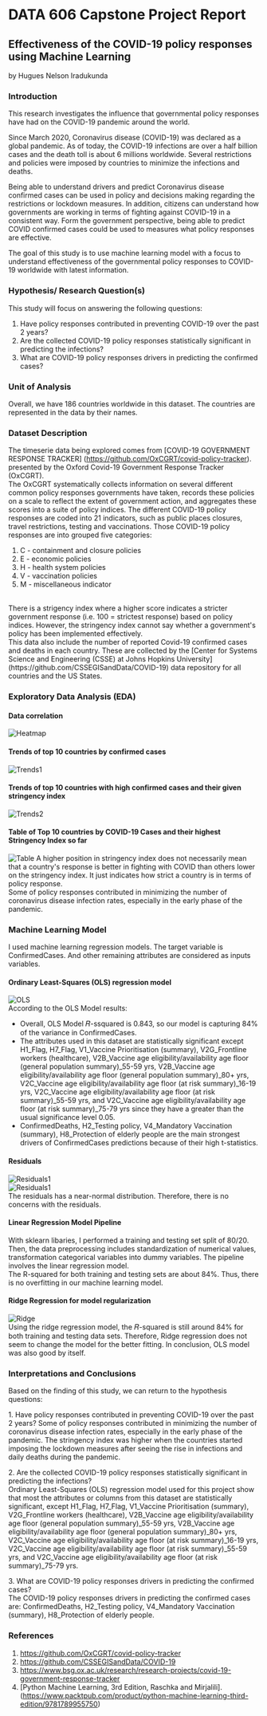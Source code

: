 # DATA 606 Capstone Project Report

## Effectiveness of the COVID-19 policy responses using Machine Learning

by Hugues Nelson Iradukunda

### Introduction

This research investigates the influence that governmental policy responses have had on the COVID-19 pandemic around the world.

Since March 2020, Coronavirus disease (COVID-19) was declared as a global pandemic.
As of today, the COVID-19 infections are over a half billion cases and the death toll is about 6 millions worldwide.
Several restrictions and policies were imposed by countries to minimize the infections and deaths.

Being able to understand drivers and predict Coronavirus disease confirmed cases can be used in policy and decisions making regarding the restrictions or lockdown measures. 
In addition, citizens can understand how governments are working in terms of fighting against COVID-19 in a consistent way. 
Form the government perspective, being able to predict COVID confirmed cases could be used to measures what policy responses are effective.

The goal of this study is to use machine learning model with a focus to understand effectiveness of the governmental policy responses to COVID-19 worldwide with latest information.

### Hypothesis/ Research Question(s)

This study will focus on answering the following questions:

1. Have policy responses contributed in preventing COVID-19 over the past 2 years?
2. Are the collected COVID-19 policy responses statistically significant in predicting the infections?
3. What are COVID-19 policy responses drivers in predicting the confirmed cases?


### Unit of Analysis

Overall, we have 186 countries worldwide in this dataset.
The countries are represented in the data by their names.


### Dataset Description

The timeserie data being explored comes from [COVID-19 GOVERNMENT RESPONSE TRACKER]
(https://github.com/OxCGRT/covid-policy-tracker).
presented by the Oxford Covid-19 Government Response Tracker (OxCGRT). 
<br>
The OxCGRT systematically collects information on several different common policy responses governments have taken, records these policies on a scale to reflect the extent of government action, and aggregates these scores into a suite of policy indices.
The different COVID-19 policy responses are coded into 21 indicators, such as public places closures, travel restrictions, testing and vaccinations.
Those COVID-19 policy responses are into grouped five categories:
1. C - containment and closure policies
2. E - economic policies
3. H - health system policies
4. V - vaccination policies
5. M - miscellaneous indicator
<br>
There is a strigency index where a higher score indicates a stricter government response (i.e. 100 = strictest response) based on policy indices. 
However, the stringency index cannot say whether a government's policy has been implemented effectively.
<br>
This data also include the number of reported Covid-19 confirmed cases and deaths in each country. 
These are collected by the [Center for Systems Science and Engineering (CSSE) at Johns Hopkins University](https://github.com/CSSEGISandData/COVID-19) data repository for all countries and the US States.

### Exploratory Data Analysis (EDA)

#### Data correlation 
![Heatmap](https://github.com/IradukundaHN/Hugues_DATA606/blob/main/Images/Heatmap.png?raw=true)

#### Trends of top 10 countries by confirmed cases
![Trends1](https://github.com/IradukundaHN/Hugues_DATA606/blob/main/Images/Top10ConfirmedCases.png?raw=true)
#### Trends of top 10 countries with high confirmed cases and their given stringency index
![Trends2](https://github.com/IradukundaHN/Hugues_DATA606/blob/main/Images/Top10StringencyIndex.png?raw=true)
<br>

#### Table of Top 10 countries by COVID-19 Cases and their highest Stringency Index so far
![Table](https://github.com/IradukundaHN/Hugues_DATA606/blob/main/Images/Top10ConfirmedCasesandStringencyIndex.png?raw=true)
A higher position in stringency index does not necessarily mean that a country's response is better in fighting with COVID than others lower on the stringency index. It just indicates how strict a country is in terms of policy response.
<br>
Some of policy responses contributed in minimizing the number of coronavirus disease infection rates, especially in the early phase of the pandemic.

### Machine Learning Model

I used machine learning regression models. The target variable is ConfirmedCases. And other remaining attributes are considered as inputs variables.

#### Ordinary Least-Squares (OLS) regression model
![OLS](https://github.com/IradukundaHN/Hugues_DATA606/blob/main/Images/OLS.png?raw=true)
<br>
According to the OLS Model results:

- Overall, OLS Model  𝑅-ssquared  is 0.843, so our model is capturing 84% of the variance in ConfirmedCases.
- The attributes used in this dataset are statistically significant except H1_Flag, H7_Flag, V1_Vaccine Prioritisation (summary), V2G_Frontline workers  (healthcare), V2B_Vaccine age eligibility/availability age floor (general population summary)_55-59 yrs, V2B_Vaccine age eligibility/availability age floor (general population summary)_80+ yrs, V2C_Vaccine age eligibility/availability age floor (at risk summary)_16-19 yrs, V2C_Vaccine age eligibility/availability age floor (at risk summary)_55-59 yrs, and V2C_Vaccine age eligibility/availability age floor (at risk summary)_75-79 yrs since they have a greater than the usual significance level 0.05.
- ConfirmedDeaths, H2_Testing policy, V4_Mandatory Vaccination (summary), H8_Protection of elderly people are the main strongest drivers of ConfirmedCases predictions because of their high t-statistics.

#### Residuals
![Residuals1](https://github.com/IradukundaHN/Hugues_DATA606/blob/main/Images/EvaluateResiduals.png?raw=true)
<br>
![Residuals1](https://github.com/IradukundaHN/Hugues_DATA606/blob/main/Images/ResidualDistribution.png?raw=true)
<br>
The residuals has a near-normal distribution. Therefore, there is no concerns with the residuals.

#### Linear Regression Model Pipeline
With sklearn libaries, I performed a training and testing set split of 80/20. Then, the data preprocessing includes standardization of numerical values, transformation categorical variables into dummy variables. The pipeline involves the linear regression model.
<br>
The R-squared for both training and testing sets are about 84%. Thus, there is no overfitting in our machine learning model.

#### Ridge Regression for model regularization
![Ridge](https://github.com/IradukundaHN/Hugues_DATA606/blob/main/Images/RidgeRegression.png?raw=true)
<br>
Using the ridge regression model, the  𝑅-squared  is still around 84% for both training and testing data sets. Therefore, Ridge regression does not seem to change the model for the better fitting. In conclusion, OLS model was also good by itself.

### Interpretations and Conclusions
Based on the finding of this study, we can return to the hypothesis questions:
<p>
1. Have policy responses contributed in preventing COVID-19 over the past 2 years?
Some of policy responses contributed in minimizing the number of coronavirus disease infection rates, especially in the early phase of the pandemic. The stringency index was higher when the countries started imposing the lockdown measures after seeing the rise in infections and daily deaths during the pandemic.
</p>
<p>
2. Are the collected COVID-19 policy responses statistically significant in predicting the infections?
<br>
Ordinary Least-Squares (OLS) regression model used for this project show that most the attributes or columns from this dataset are statistically significant, except  
H1_Flag, H7_Flag, V1_Vaccine Prioritisation (summary), V2G_Frontline workers  (healthcare), V2B_Vaccine age eligibility/availability age floor (general population summary)_55-59 yrs, V2B_Vaccine age eligibility/availability age floor (general population summary)_80+ yrs, V2C_Vaccine age eligibility/availability age floor (at risk summary)_16-19 yrs, V2C_Vaccine age eligibility/availability age floor (at risk summary)_55-59 yrs, and V2C_Vaccine age eligibility/availability age floor (at risk summary)_75-79 yrs.
</p>
<p>
3. What are COVID-19 policy responses drivers in predicting the confirmed cases?
<br>
The COVID-19 policy responses drivers in predicting the confirmed cases are: ConfirmedDeaths, H2_Testing policy, V4_Mandatory Vaccination (summary), H8_Protection of elderly people.
</p>

### References
1. https://github.com/OxCGRT/covid-policy-tracker
2. https://github.com/CSSEGISandData/COVID-19
3. https://www.bsg.ox.ac.uk/research/research-projects/covid-19-government-response-tracker
4. [Python Machine Learning, 3rd Edition, Raschka and Mirjalili]. (https://www.packtpub.com/product/python-machine-learning-third-edition/9781789955750)
